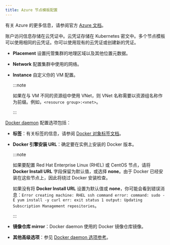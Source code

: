 ```yaml
---
title: Azure 节点模板配置
---
```


有关 Azure 的更多信息，请参阅官方 [Azure 文档](https://docs.microsoft.com/en-us/azure/?product=featured)。

账户访问信息存储在云凭证中。云凭证存储在 Kubernetes 密文中。多个节点模板可以使用相同的云凭证。你可以使用现有的云凭证或创建新的凭证。

- **Placement** 设置托管集群的地理区域以及其他位置元数据。
- **Network** 配置集群中使用的网络。
- **Instance** 自定义你的 VM 配置。

  :::note

  如果在与 VM 不同的资源组中使用 VNet，则 VNet 名称需要以资源组名称作为前缀。例如，`<resource group>:<vnet>`。

  :::

[Docker daemon](https://docs.docker.com/engine/docker-overview/#the-docker-daemon) 配置选项包括：

- **标签**：有关标签的信息，请参阅 [Docker 对象标签文档](https://docs.docker.com/config/labels-custom-metadata/)。
- **Docker 引擎安装 URL**：确定要在实例上安装的 Docker 版本。

  :::note

  如果要配置 Red Hat Enterprise Linux (RHEL) 或 CentOS 节点，请将 **Docker Install URL** 字段保留为默认值，或选择 **none**。由于 Docker 已经安装在这些节点上，因此将绕过 Docker 安装检查。

  如果没有将 **Docker Install URL** 设置为默认值或 **none**，你可能会看到错误消息：`Error creating machine: RHEL ssh command error: command: sudo -E yum install -y curl err: exit status 1 output: Updating Subscription Management repositories`。

  :::

- **镜像仓库 mirror**：Docker daemon 使用的 Docker 镜像仓库镜像。
- **其他高级选项**：参见 [Docker daemon 选项参考](https://docs.docker.com/engine/reference/commandline/dockerd/)。